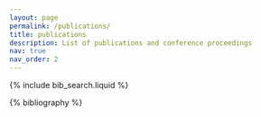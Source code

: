 ```yaml
---
layout: page
permalink: /publications/
title: publications
description: List of publications and conference proceedings
nav: true
nav_order: 2
---
```


<!-- _pages/publications.md -->

<!-- Bibsearch Feature -->

{% include bib_search.liquid %}

<div class="publications">

{% bibliography %}

</div>
